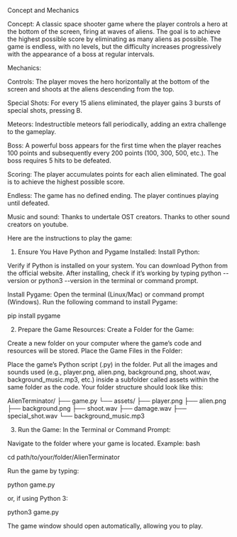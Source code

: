Concept and Mechanics

Concept: A classic space shooter game where the player controls a hero at the bottom of the screen, firing at waves of aliens. The goal is to achieve the highest possible score by eliminating as many aliens as possible. The game is endless, with no levels, but the difficulty increases progressively with the appearance of a boss at regular intervals.

Mechanics:

Controls: The player moves the hero horizontally at the bottom of the screen and shoots at the aliens descending from the top.

Special Shots: For every 15 aliens eliminated, the player gains 3 bursts of special shots, pressing B.

Meteors: Indestructible meteors fall periodically, adding an extra challenge to the gameplay.

Boss: A powerful boss appears for the first time when the player reaches 100 points and subsequently every 200 points (100, 300, 500, etc.). The boss requires 5 hits to be defeated.

Scoring: The player accumulates points for each alien eliminated. The goal is to achieve the highest possible score.

Endless: The game has no defined ending. The player continues playing until defeated.

Music and sound: 
Thanks to undertale OST creators.
Thanks to other sound creators on youtube.


Here are the instructions to play the game:

1. Ensure You Have Python and Pygame Installed:
Install Python:

Verify if Python is installed on your system. You can download Python from the official website.
After installing, check if it’s working by typing python --version or python3 --version in the terminal or command prompt.

Install Pygame:
Open the terminal (Linux/Mac) or command prompt (Windows).
Run the following command to install Pygame:

pip install pygame

2. Prepare the Game Resources:
Create a Folder for the Game:

Create a new folder on your computer where the game’s code and resources will be stored.
Place the Game Files in the Folder:

Place the game’s Python script (.py) in the folder.
Put all the images and sounds used (e.g., player.png, alien.png, background.png, shoot.wav, background_music.mp3, etc.) inside a subfolder called assets within the same folder as the code.
Your folder structure should look like this:

AlienTerminator/
├── game.py
└── assets/
    ├── player.png
    ├── alien.png
    ├── background.png
    ├── shoot.wav
    ├── damage.wav
    ├── special_shot.wav
    └── background_music.mp3

3. Run the Game:
In the Terminal or Command Prompt:

Navigate to the folder where your game is located. Example:
bash

cd path/to/your/folder/AlienTerminator

Run the game by typing:

python game.py

or, if using Python 3:

python3 game.py

The game window should open automatically, allowing you to play.



